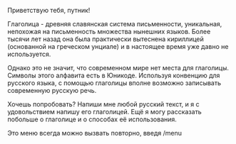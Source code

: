 Приветствую тебя, путник!

Глаголица - древняя славянская система письменности, уникальная, непохожая на письменность множества нынешних языков. Более тысячи лет назад она была практически вытеснена кириллицей (основанной на греческом унциале) и в настоящее время уже давно не используется.

Однако это не значит, что современном мире нет места для глаголицы. Символы этого алфавита есть в Юникоде. Используя конвенцию для русского языка, с помощью глаголицы вполне возможно записывать современную русскую речь.

Хочешь попробовать? Напиши мне любой русский текст, и я с удовольствием напишу его глаголицей. Ещё я могу рассказать побольше о глаголице и о способах её использования.

Это меню всегда можно вызвать повторно, введя /menu
